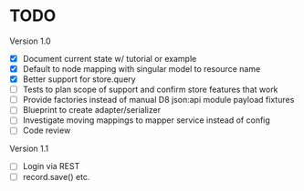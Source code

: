 # TODO

Version 1.0

- [x] Document current state w/ tutorial or example
- [x] Default to node mapping with singular model to resource name
- [x] Better support for store.query
- [ ] Tests to plan scope of support and confirm store features that work
- [ ] Provide factories instead of manual D8 json:api module payload fixtures
- [ ] Blueprint to create adapter/serializer
- [ ] Investigate moving mappings to mapper service instead of config
- [ ] Code review

Version 1.1

- [ ] Login via REST
- [ ] record.save() etc.
